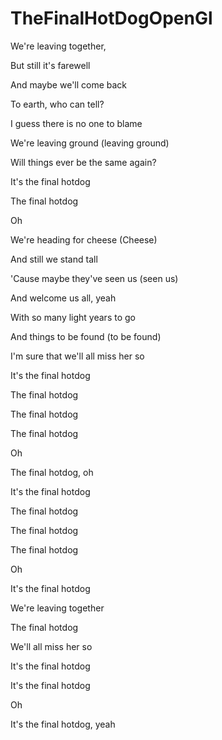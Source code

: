 # TheFinalHotDogOpenGl

We're leaving together,

But still it's farewell

And maybe we'll come back

To earth, who can tell?

I guess there is no one to blame

We're leaving ground (leaving ground)

Will things ever be the same again?

It's the final hotdog

The final hotdog

Oh

We're heading for cheese (Cheese)

And still we stand tall

'Cause maybe they've seen us (seen us)

And welcome us all, yeah

With so many light years to go

And things to be found (to be found)

I'm sure that we'll all miss her so

It's the final hotdog

The final hotdog

The final hotdog

The final hotdog

Oh

The final hotdog, oh

It's the final hotdog

The final hotdog

The final hotdog

The final hotdog

Oh

It's the final hotdog

We're leaving together

The final hotdog

We'll all miss her so

It's the final hotdog

It's the final hotdog

Oh

It's the final hotdog, yeah
